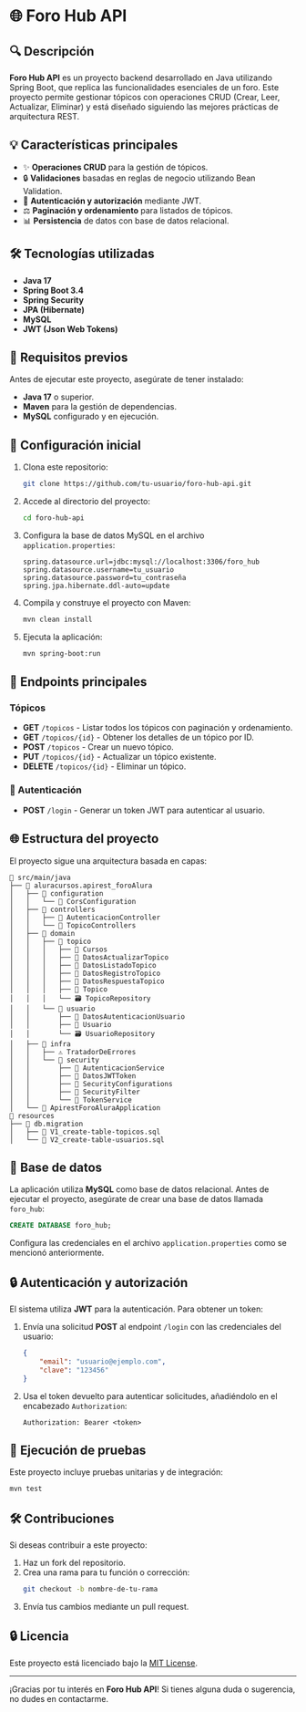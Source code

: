 # 🌐 Foro Hub API

## 🔍 Descripción

**Foro Hub API** es un proyecto backend desarrollado en Java utilizando Spring Boot, que replica las funcionalidades esenciales de un foro. Este proyecto permite gestionar tópicos con operaciones CRUD (Crear, Leer, Actualizar, Eliminar) y está diseñado siguiendo las mejores prácticas de arquitectura REST.

## 💡 Características principales

- ✨ **Operaciones CRUD** para la gestión de tópicos.
- 🔒 **Validaciones** basadas en reglas de negocio utilizando Bean Validation.
- 🔐 **Autenticación y autorización** mediante JWT.
- ⚖️ **Paginación y ordenamiento** para listados de tópicos.
- 📊 **Persistencia** de datos con base de datos relacional.

## 🛠️ Tecnologías utilizadas

- **Java 17**
- **Spring Boot 3.4**
- **Spring Security**
- **JPA (Hibernate)**
- **MySQL**
- **JWT (Json Web Tokens)**

## 🔹 Requisitos previos

Antes de ejecutar este proyecto, asegúrate de tener instalado:

- **Java 17** o superior.
- **Maven** para la gestión de dependencias.
- **MySQL** configurado y en ejecución.

## 🔧 Configuración inicial

1. Clona este repositorio:
   ```bash
   git clone https://github.com/tu-usuario/foro-hub-api.git
   ```
2. Accede al directorio del proyecto:
   ```bash
   cd foro-hub-api
   ```
3. Configura la base de datos MySQL en el archivo `application.properties`:
   ```properties
   spring.datasource.url=jdbc:mysql://localhost:3306/foro_hub
   spring.datasource.username=tu_usuario
   spring.datasource.password=tu_contraseña
   spring.jpa.hibernate.ddl-auto=update
   ```
4. Compila y construye el proyecto con Maven:
   ```bash
   mvn clean install
   ```
5. Ejecuta la aplicación:
   ```bash
   mvn spring-boot:run
   ```

## 🔗 Endpoints principales

### **Tópicos**

- **GET** `/topicos` - Listar todos los tópicos con paginación y ordenamiento.
- **GET** `/topicos/{id}` - Obtener los detalles de un tópico por ID.
- **POST** `/topicos` - Crear un nuevo tópico.
- **PUT** `/topicos/{id}` - Actualizar un tópico existente.
- **DELETE** `/topicos/{id}` - Eliminar un tópico.

### **🔑 Autenticación**

- **POST** `/login` - Generar un token JWT para autenticar al usuario.

## 🌐 Estructura del proyecto

El proyecto sigue una arquitectura basada en capas:

```
📂 src/main/java
├── 📁 aluracursos.apirest_foroAlura
│   ├── 📂 configuration
│   │   └── 🔧 CorsConfiguration
│   ├── 📂 controllers
│   │   ├── 🔹 AutenticacionController
│   │   └── 🔹 TopicoControllers
│   ├── 📂 domain
│   │   ├── 📂 topico
│   │   │   ├── 📝 Cursos
│   │   │   ├── 📝 DatosActualizarTopico
│   │   │   ├── 📝 DatosListadoTopico
│   │   │   ├── 📝 DatosRegistroTopico
│   │   │   ├── 📝 DatosRespuestaTopico
│   │   │   ├── 📝 Topico
│   │   │   └── 🗃️ TopicoRepository
│   │   └── 📂 usuario
│   │       ├── 📝 DatosAutenticacionUsuario
│   │       ├── 📝 Usuario
│   │       └── 🗃️ UsuarioRepository
│   ├── 📂 infra
│   │   ├── ⚠️ TratadorDeErrores
│   │   └── 🔐 security
│   │       ├── 🔑 AutenticacionService
│   │       ├── 🔑 DatosJWTToken
│   │       ├── 🔑 SecurityConfigurations
│   │       ├── 🔑 SecurityFilter
│   │       └── 🔑 TokenService
│   └── 🚀 ApirestForoAluraApplication
📂 resources
├── 📂 db.migration
│   ├── 📄 V1_create-table-topicos.sql
│   └── 📄 V2_create-table-usuarios.sql
```

## 📂 Base de datos

La aplicación utiliza **MySQL** como base de datos relacional. Antes de ejecutar el proyecto, asegúrate de crear una base de datos llamada `foro_hub`:

```sql
CREATE DATABASE foro_hub;
```

Configura las credenciales en el archivo `application.properties` como se mencionó anteriormente.

## 🔒 Autenticación y autorización

El sistema utiliza **JWT** para la autenticación. Para obtener un token:

1. Envía una solicitud **POST** al endpoint `/login` con las credenciales del usuario:
   ```json
   {
       "email": "usuario@ejemplo.com",
       "clave": "123456"
   }
   ```
2. Usa el token devuelto para autenticar solicitudes, añadiéndolo en el encabezado `Authorization`:
   ```
   Authorization: Bearer <token>
   ```

## 🔧 Ejecución de pruebas

Este proyecto incluye pruebas unitarias y de integración:

```bash
mvn test
```

## 🛠️ Contribuciones

Si deseas contribuir a este proyecto:

1. Haz un fork del repositorio.
2. Crea una rama para tu función o corrección:
   ```bash
   git checkout -b nombre-de-tu-rama
   ```
3. Envía tus cambios mediante un pull request.

## 🔒 Licencia

Este proyecto está licenciado bajo la [MIT License](LICENSE).

---

¡Gracias por tu interés en **Foro Hub API**! Si tienes alguna duda o sugerencia, no dudes en contactarme.

